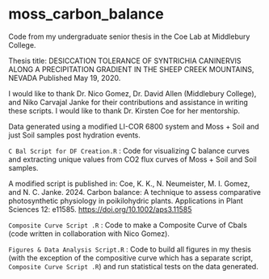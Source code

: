 # moss_carbon_balance
Code from my undergraduate senior thesis in the Coe Lab at Middlebury College. 

Thesis title: DESICCATION TOLERANCE OF SYNTRICHIA CANINERVIS ALONG A PRECIPITATION GRADIENT IN THE SHEEP CREEK MOUNTAINS, NEVADA
Published May 19, 2020.

I would like to thank Dr. Nico Gomez, Dr. David Allen (Middlebury College), and Niko Carvajal Janke for their contributions and assistance in writing these scripts. I would like to thank Dr. Kirsten Coe for her mentorship.

Data generated using a modified LI-COR 6800 system and Moss + Soil and just Soil samples post hydration events.

`C Bal Script for DF Creation.R` : Code for visualizing C balance curves and extracting unique values from CO2 flux curves of Moss + Soil and Soil samples.

A modified script is published in: Coe, K. K., N. Neumeister, M. I. Gomez, and N. C. Janke. 2024. Carbon balance: A technique to assess comparative photosynthetic physiology in poikilohydric plants. Applications in Plant Sciences 12: e11585. https://doi.org/10.1002/aps3.11585

`Composite Curve Script .R` : Code to make a Composite Curve of Cbals (code written in collaboration with Nico Gomez).

`Figures & Data Analysis Script.R` : Code to build all figures in my thesis (with the exception of the compositive curve which has a separate script, `Composite Curve Script .R`) and run statistical tests on the data generated.

